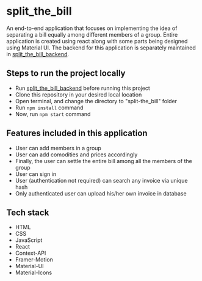 # split_the_bill

An end-to-end application that focuses on implementing the idea of separating a bill equally among different members of a group. Entire application is created using react along with some parts being designed using Material UI. The backend for this application is separately maintained in <a href="https://github.com/kapsxx/split_the_bill_backend" >split_the_bill_backend</a>.

## Steps to run the project locally
* Run <a href="https://github.com/kapsxx/split_the_bill_backend" >split_the_bill_backend</a> before running this project
* Clone this repository in your desired local location
* Open terminal, and change the directory to "split-the_bill" folder
* Run ```npm install``` command
* Now, run ```npm start``` command

## Features included in this application
* User can add members in a group
* User can add comodities and prices accordingly
* Finally, the user can settle the entire bill among all the members of the group
* User can sign in
* User (authentication not required) can search any invoice via unique hash
* Only authenticated user can upload his/her own invoice in database

## Tech stack
* HTML
* CSS
* JavaScript
* React
* Context-API
* Framer-Motion
* Material-UI
* Material-Icons
